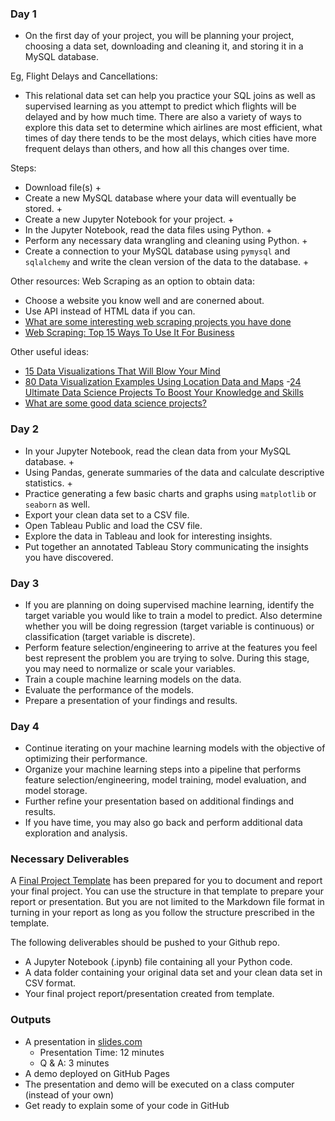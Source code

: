 ### Day 1
- On the first day of your project, you will be planning your project, choosing a data set, downloading and cleaning it, and storing it in a MySQL database.

Eg, Flight Delays and Cancellations:
- This relational data set can help you practice your SQL joins as well as supervised learning as you attempt to predict which flights will be delayed and by how much time. There are also a variety of ways to explore this data set to determine which airlines are most efficient, what times of day there tends to be the most delays, which cities have more frequent delays than others, and how all this changes over time.

Steps:
* Download file(s) +
* Create a new MySQL database where your data will eventually be stored. +
* Create a new Jupyter Notebook for your project. +
* In the Jupyter Notebook, read the data files using Python. +
* Perform any necessary data wrangling and cleaning using Python. +
* Create a connection to your MySQL database using `pymysql` and `sqlalchemy` and write the clean version of the data to the database. +

Other resources:
Web Scraping as an option to obtain data:
- Choose a website you know well and are conerned about. 
- Use API instead of HTML data if you can.
- [What are some interesting web scraping projects you have done](https://www.quora.com/What-are-some-interesting-web-scraping-projects-you-have-done)
- [Web Scraping: Top 15 Ways To Use It For Business](https://www.agenty.com/docs/blog/39/web-scraping-top-15-ways-to-use-it-for-business)

Other useful ideas:
- [15 Data Visualizations That Will Blow Your Mind](https://blog.udacity.com/2015/01/15-data-visualizations-will-blow-mind.html)
- [80 Data Visualization Examples Using Location Data and Maps](https://carto.com/blog/eighty-data-visualizations-examples-using-location-data-maps/)
-[24 Ultimate Data Science Projects To Boost Your Knowledge and Skills](https://www.analyticsvidhya.com/blog/2018/05/24-ultimate-data-science-projects-to-boost-your-knowledge-and-skills/)
- [What are some good data science projects?](https://www.quora.com/What-are-some-good-data-science-projects)

### Day 2
* In your Jupyter Notebook, read the clean data from your MySQL database. +
* Using Pandas, generate summaries of the data and calculate descriptive statistics. +
* Practice generating a few basic charts and graphs using `matplotlib` or `seaborn` as well.
* Export your clean data set to a CSV file.
* Open Tableau Public and load the CSV file.
* Explore the data in Tableau and look for interesting insights.
* Put together an annotated Tableau Story communicating the insights you have discovered.

### Day 3
* If you are planning on doing supervised machine learning, identify the target variable you would like to train a model to predict. Also determine whether you will be doing regression (target variable is continuous) or classification (target variable is discrete).
* Perform feature selection/engineering to arrive at the features you feel best represent the problem you are trying to solve. During this stage, you may need to normalize or scale your variables.
* Train a couple machine learning models on the data.
* Evaluate the performance of the models.
* Prepare a presentation of your findings and results.

### Day 4
* Continue iterating on your machine learning models with the objective of optimizing their performance.
* Organize your machine learning steps into a pipeline that performs feature selection/engineering, model training, model evaluation, and model storage.
* Further refine your presentation based on additional findings and results.
* If you have time, you may also go back and perform additional data exploration and analysis.

### Necessary Deliverables
A [Final Project Template](final-project-template.md) has been prepared for you to document and report your final project. You can use the structure in that template to prepare your report or presentation. But you are not limited to the Markdown file format in turning in your report as long as you follow the structure prescribed in the template.

The following deliverables should be pushed to your Github repo.

* A Jupyter Notebook (.ipynb) file containing all your Python code.
* A data folder containing your original data set and your clean data set in CSV format.
* Your final project report/presentation created from template.

### Outputs
* A presentation in [slides.com](https://slides.com/)
    * Presentation Time: 12 minutes
    * Q & A: 3 minutes
* A demo deployed on GitHub Pages
* The presentation and demo will be executed on a class computer (instead of your own)
* Get ready to explain some of your code in GitHub
